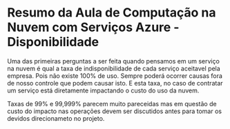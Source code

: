 ﻿# Resumo da Aula de Computação na Nuvem com Serviços Azure - Disponibilidade

Uma das primeiras perguntas a ser feita quando pensamos em um serviço na nuvem é qual a taxa de indisponibilidade de cada serviço aceitavel pela empresa. Pois não existe 100% de uso.
Sempre poderá ocorrer causas fora de nosso controle que podem causar isto. E esta taxa, no caso de contratar um serviço está diretamente impactando o custo do uso da nuvem.

Taxas de 99% e 99,999% parecem muito pareceidas mas em questão de custo do impacto nas operações devem ser discutidos antes para tomar os devidos direcionameto no projeto.

